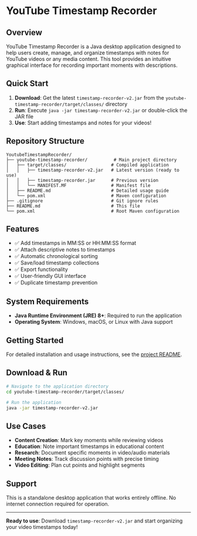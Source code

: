 # YouTube Timestamp Recorder

## Overview
YouTube Timestamp Recorder is a Java desktop application designed to help users create, manage, and organize timestamps with notes for YouTube videos or any media content. This tool provides an intuitive graphical interface for recording important moments with descriptions.

## Quick Start
1. **Download**: Get the latest `timestamp-recorder-v2.jar` from the `youtube-timestamp-recorder/target/classes/` directory
2. **Run**: Execute `java -jar timestamp-recorder-v2.jar` or double-click the JAR file
3. **Use**: Start adding timestamps and notes for your videos!

## Repository Structure
```
YoutubeTimestampRecorder/
├── youtube-timestamp-recorder/          # Main project directory
│   ├── target/classes/                 # Compiled application
│   │   ├── timestamp-recorder-v2.jar   # Latest version (ready to use)
│   │   ├── timestamp-recorder.jar      # Previous version
│   │   └── MANIFEST.MF                 # Manifest file
│   ├── README.md                       # Detailed usage guide
│   └── pom.xml                         # Maven configuration
├── .gitignore                          # Git ignore rules
├── README.md                           # This file
└── pom.xml                             # Root Maven configuration
```

## Features
- ✅ Add timestamps in MM:SS or HH:MM:SS format
- ✅ Attach descriptive notes to timestamps
- ✅ Automatic chronological sorting
- ✅ Save/load timestamp collections
- ✅ Export functionality
- ✅ User-friendly GUI interface
- ✅ Duplicate timestamp prevention

## System Requirements
- **Java Runtime Environment (JRE) 8+**: Required to run the application
- **Operating System**: Windows, macOS, or Linux with Java support

## Getting Started
For detailed installation and usage instructions, see the [project README](youtube-timestamp-recorder/README.md).

## Download & Run
```bash
# Navigate to the application directory
cd youtube-timestamp-recorder/target/classes/

# Run the application
java -jar timestamp-recorder-v2.jar
```

## Use Cases
- **Content Creation**: Mark key moments while reviewing videos
- **Education**: Note important timestamps in educational content
- **Research**: Document specific moments in video/audio materials
- **Meeting Notes**: Track discussion points with precise timing
- **Video Editing**: Plan cut points and highlight segments

## Support
This is a standalone desktop application that works entirely offline. No internet connection required for operation.

---
**Ready to use**: Download `timestamp-recorder-v2.jar` and start organizing your video timestamps today!